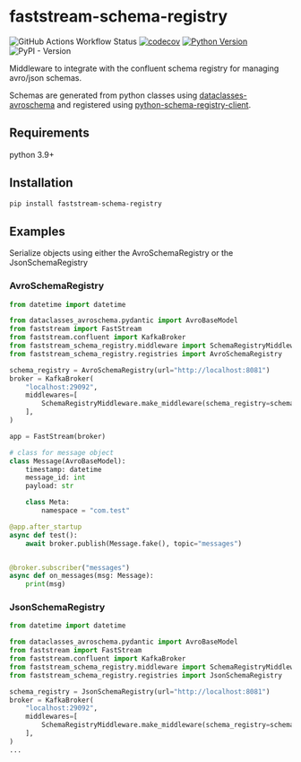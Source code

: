 # faststream-schema-registry
![GitHub Actions Workflow Status](https://img.shields.io/github/actions/workflow/status/mlovretovich/faststream-schema-registry/python-app.yml)
[![codecov](https://codecov.io/gh/mlovretovich/faststream-schema-registry/graph/badge.svg?token=NJNZZ3D35Y)](https://codecov.io/gh/mlovretovich/faststream-schema-registry)
[![Python Version](https://img.shields.io/badge/python-3.9+-blue.svg)](https://img.shields.io/badge/python-3.9+-blue.svg)
![PyPI - Version](https://img.shields.io/pypi/v/faststream-schema-registry)

Middleware to integrate with the confluent schema registry for managing avro/json schemas.

Schemas are generated from
python classes using [dataclasses-avroschema](https://github.com/marcosschroh/dataclasses-avroschema) and
registered using [python-schema-registry-client](https://github.com/marcosschroh/python-schema-registry-client).

## Requirements
python 3.9+
## Installation
```bash
pip install faststream-schema-registry
```
## Examples
Serialize objects using either the AvroSchemaRegistry or the JsonSchemaRegistry
### AvroSchemaRegistry
```python
from datetime import datetime

from dataclasses_avroschema.pydantic import AvroBaseModel
from faststream import FastStream
from faststream.confluent import KafkaBroker
from faststream_schema_registry.middleware import SchemaRegistryMiddleware
from faststream_schema_registry.registries import AvroSchemaRegistry

schema_registry = AvroSchemaRegistry(url="http://localhost:8081")
broker = KafkaBroker(
    "localhost:29092",
    middlewares=[
        SchemaRegistryMiddleware.make_middleware(schema_registry=schema_registry)
    ],
)

app = FastStream(broker)

# class for message object
class Message(AvroBaseModel):
    timestamp: datetime
    message_id: int
    payload: str

    class Meta:
        namespace = "com.test"

@app.after_startup
async def test():
    await broker.publish(Message.fake(), topic="messages")


@broker.subscriber("messages")
async def on_messages(msg: Message):
    print(msg)

```

### JsonSchemaRegistry
```python
from datetime import datetime

from dataclasses_avroschema.pydantic import AvroBaseModel
from faststream import FastStream
from faststream.confluent import KafkaBroker
from faststream_schema_registry.middleware import SchemaRegistryMiddleware
from faststream_schema_registry.registries import JsonSchemaRegistry

schema_registry = JsonSchemaRegistry(url="http://localhost:8081")
broker = KafkaBroker(
    "localhost:29092",
    middlewares=[
        SchemaRegistryMiddleware.make_middleware(schema_registry=schema_registry)
    ],
)
...
```
